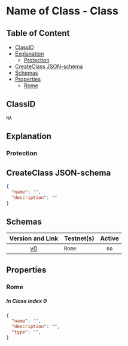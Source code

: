 Name of Class - Class
=====================

Table of Content
----------------
<!-- TOC START min:1 max:3 link:true asterisk:false update:true -->
  - [ClassID](#classid)
  - [Explanation](#explanation)
    - [Protection](#protection)
  - [CreateClass JSON-schema](#createclass-json-schema)
  - [Schemas](#schemas)
  - [Properties](#properties)
    - [Rome](#rome)
<!-- TOC END -->

## ClassID
`NA`

## Explanation


### Protection


## CreateClass JSON-schema
```json
{
  "name": "",
  "description": ""
}
```

## Schemas

|Version and Link                                           |   Testnet(s)     |Active|
|:---------------------------------------------------------:|------------------|:----:|
| [v0](../../schemas/general/nameofClass.json)              | `Rome`           | `no` |

## Properties
### Rome
##### In Class index 0
```json
{
  "name": "",
  "description": "",
  "type": "",
}
```
<!--
## Entities
If applicable:
[Link](../../entities/general/name-of-class.md)
-->
